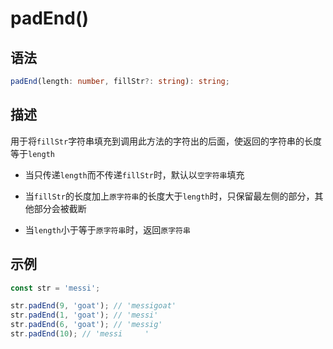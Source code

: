 # padEnd() <Badge text="ES7"/>

## 语法

```ts
padEnd(length: number, fillStr?: string): string;
```

## 描述

用于将`fillStr`字符串填充到调用此方法的字符出的后面，使返回的字符串的长度等于`length`

- 当只传递`length`而不传递`fillStr`时，默认以`空字符串`填充

- 当`fillStr`的长度加上`原字符串`的长度大于`length`时，只保留最左侧的部分，其他部分会被截断

- 当`length`小于等于`原字符串`时，返回`原字符串`

## 示例

```js
const str = 'messi';

str.padEnd(9, 'goat'); // 'messigoat'
str.padEnd(1, 'goat'); // 'messi'
str.padEnd(6, 'goat'); // 'messig'
str.padEnd(10); // 'messi     '
```
